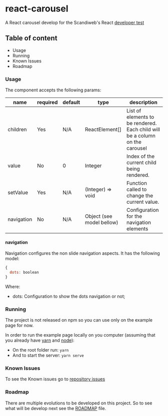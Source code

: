 # react-carousel

A React carousel develop for the Scandiweb's React [developer test](./TEST_DESCRIPTION.md)

## Table of content
- Usage
- Running
- Known Issues
- Roadmap

### Usage
The component accepts the following params:

| name       | required | default | type                      | description                                                                  |
|------------|----------|---------|---------------------------|------------------------------------------------------------------------------|
| children   | Yes      | N/A     | ReactElement[]            | List of elements to be rendered. Each child will be a column on the carousel |
| value      | No       | 0       | Integer                   | Index of the current child being rendered.                                   |
| setValue   | Yes      | N/A     | (Integer) => void         | Function called to change the current value.                                 |
| navigation | No       | N/A     | Object (see model bellow) | Configuration for the navigation elements                                    |


#### navigation
Navigation configures the non slide navigation aspects. It has the following model:

```js
{
  dots: boolean
}
```

Where:
 - dots: Configuration to show the dots navigation or not;

### Running
The project is not released on npm so you can use only on the example page for now.

In order to run the example page locally on you computer (assuming that you already have [yarn](https://classic.yarnpkg.com/en/docs/install/) and [node](https://nodejs.org/en/download/)):

- On the root folder run:
`yarn`
- And to start the server:
`yarn serve`

### Known Issues
To see the Known issues go to [repository issues](https://github.com/mateusbslopes/react-carousel/issues?q=is%3Aopen+is%3Aissue+label%3Abug)

### Roadmap
There are multiple evolutions to be developed on this project. So to see what will be develop next see the [ROADMAP](./ROADMAP.md) file.
